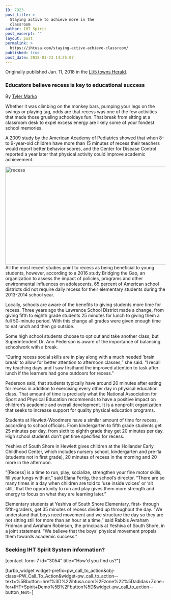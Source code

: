 ```yaml
---
ID: 7923
post_title: >
  Staying active to achieve more in the
  classroom
author: IHT Spirit
post_excerpt: ""
layout: post
permalink: >
  https://ihtusa.com/staying-active-achieve-classroom/
published: true
post_date: 2018-01-23 14:25:07
---
```

Originally published Jan. 11, 2018 in the <a href="http://www.liherald.com/fivetowns/stories/staying-active-to-achieve-more-in-the-classroom,99122">LI/5 towns Herald</a>.
<h3 id="subtitle">Educators believe recess is key to educational success</h3>
By <a href="mailto:tmarko@liherald.com">Tyler Marko</a>

Whether it was climbing on the monkey bars, pumping your legs on the swings or playing tag, odds are that recess was one of the few activities that made those grueling schooldays fun. That break from sitting at a classroom desk to expel excess energy are likely some of your fondest school memories.

A 2009 study by the American Academy of Pediatrics showed that when 8-to 9-year-old children have more than 15 minutes of recess their teachers would report better behavior scores, and the Center for Disease Control reported a year later that physical activity could improve academic achievement.

<!--more--><a href="https://ihtusa.com/wp-content/uploads/2018/01/1515707245_d447.jpg"><img class="alignleft wp-image-7924" src="https://ihtusa.com/wp-content/uploads/2018/01/1515707245_d447-300x161.jpg" alt="recess" width="575" height="308" /></a>All the most recent studies point to recess as being beneficial to young students, however, according to a 2016 study Bridging the Gap, an organization to assess the impact of policies, programs and other environmental influences on adolescents, 65 percent of American school districts did not require daily recess for their elementary students during the 2013-2014 school year.

Locally, schools are aware of the benefits to giving students more time for recess. Three years ago the Lawrence School District made a change, from giving fifth to eighth grade students 25 minutes for lunch to giving them a full 50-minute period. With this change all grades were given enough time to eat lunch and then go outside.

Some high school students choose to opt out and take another class, but Superintendent Dr. Ann Pederson is aware of the importance of balancing schoolwork with a break.

“During recess social skills are in play along with a much needed ‘brain break’ to allow for better attention to afternoon classes,” she said. “I recall my teaching days and I saw firsthand the improved attention to task after lunch if the learners had gone outdoors for recess.”

Pederson said, that students typically have around 20 minutes after eating for recess in addition to exercising every other day in physical education class. That amount of time is precisely what the National Association for Sport and Physical Education recommends to have a positive impact on children’s academic and overall development. It is a nonprofit organization that seeks to increase support for quality physical education programs.

Students at Hewlett-Woodmere have a similar amount of time for recess, according to school officials. From kindergarten to fifth grade students get 25 minutes per day, from sixth to eighth grade they get 20 minutes per day. High school students don’t get time specified for recess.

Yeshiva of South Shore in Hewlett gives children at the Hollander Early Childhood Center, which includes nursery school, kindergarten and pre-1a (students not in first grade), 20 minutes of recess in the morning and 20 more in the afternoon.

“[Recess] is a time to run, play, socialize, strengthen your fine motor skills, fill your lungs with air,” said Elana Fertig, the school’s director. “There are so many times in a day when children are told to ‘use inside voices’ or ‘sit still,’ that the opportunity to run and play gives them more strength and energy to focus on what they are learning later.”

Elementary students at Yeshiva of South Shore Elementary, first- through fifth-graders, get 35 minutes of recess divided up throughout the day. “We understand that boys need movement and we structure the day so they are not sitting still for more than an hour at a time,” said Rabbis Avraham Fridman and Avraham Robinson, the principals at Yeshiva of South Shore, in a joint statement. “We believe that the boys’ physical movement propels them towards academic success.”
<h3 class="article-newsletter-signup">Seeking IHT Spirit System information?</h3>
<p class="article-newsletter-signup">[contact-form-7 id="3054" title="How'd you find us?"]</p>
[turbo_widget widget-prefix=pw_call_to_action&obj-class=PW_Call_To_Action&widget-pw_call_to_action--text=%5Bbutton+href%3D%22ihtusa.com%2Fzone%22%5Dadidas+Zone+for+IHT+Spirit+Demo%5B%2Fbutton%5D&widget-pw_call_to_action--button_text=]